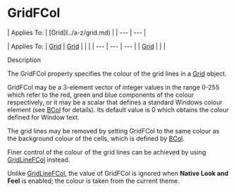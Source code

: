 




<h1 class="heading"><span class="name">GridFCol</span></h1>
| Applies To: | [Grid](../a-z/grid.md) |
| --- | ---  |

| Applies To: | [Grid](../a-z/grid.md) | [Grid](../a-z/grid.md) |  |  |
| --- | --- | ---  |
| [Grid](../a-z/grid.md) |  |  |


Description


The GridFCol property specifies the colour of the grid lines in a [Grid](../a-z/grid.md) object.


GridFCol may be a 3-element vector of integer values  in the range 0-255 which refer to the red, green and blue components of the colour respectively, or it may be a scalar that defines a standard Windows colour element (see [BCol](../a-z/bcol.md) for details). Its default value is 0 which obtains the colour defined for Window text.


The grid lines may be removed by setting GridFCol to the same colour as the background colour of the cells, which is defined by [BCol](../a-z/bcol.md).


Finer control of the colour of the grid lines can be achieved by using [GridLineFCol](../a-z/gridlinefcol.md) instead.


Unlike [GridLineFCol](../a-z/gridlinefcol.md), the value of GridFCol is ignored when **Native Look and Feel** is enabled; the colour is taken from the current theme.



